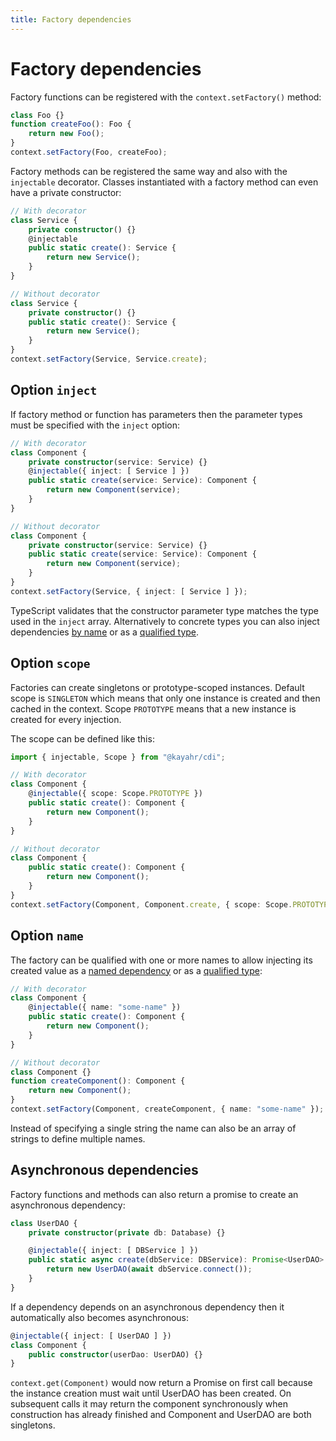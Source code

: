 ```yaml
---
title: Factory dependencies
---
```


# Factory dependencies

Factory functions can be registered with the `context.setFactory()` method:

```typescript
class Foo {}
function createFoo(): Foo {
    return new Foo();
}
context.setFactory(Foo, createFoo);
```

Factory methods can be registered the same way and also with the `injectable` decorator. Classes instantiated with a factory method can even have a private constructor:

```typescript
// With decorator
class Service {
    private constructor() {}
    @injectable
    public static create(): Service {
        return new Service();
    }
}

// Without decorator
class Service {
    private constructor() {}
    public static create(): Service {
        return new Service();
    }
}
context.setFactory(Service, Service.create);
```

## Option `inject`

If factory method or function has parameters then the parameter types must be specified with the `inject` option:

```typescript
// With decorator
class Component {
    private constructor(service: Service) {}
    @injectable({ inject: [ Service ] })
    public static create(service: Service): Component {
        return new Component(service);
    }
}

// Without decorator
class Component {
    private constructor(service: Service) {}
    public static create(service: Service): Component {
        return new Component(service);
    }
}
context.setFactory(Service, { inject: [ Service ] });
```

TypeScript validates that the constructor parameter type matches the type used in the `inject` array. Alternatively to concrete types you can also inject dependencies [by name](./named-dependencies.md) or as a [qualified type](./qualified-types.md).

## Option `scope`

Factories can create singletons or prototype-scoped instances. Default scope is `SINGLETON` which means that only one instance is created and then cached in the context. Scope `PROTOTYPE` means that a new instance is created for every injection.

The scope can be defined like this:

```typescript
import { injectable, Scope } from "@kayahr/cdi";

// With decorator
class Component {
    @injectable({ scope: Scope.PROTOTYPE })
    public static create(): Component {
        return new Component();
    }
}

// Without decorator
class Component {
    public static create(): Component {
        return new Component();
    }
}
context.setFactory(Component, Component.create, { scope: Scope.PROTOTYPE });
```

## Option `name`

The factory can be qualified with one or more names to allow injecting its created value as a [named dependency](named-dependencies.md) or as a [qualified type](qualified-types.md):

```typescript
// With decorator
class Component {
    @injectable({ name: "some-name" })
    public static create(): Component {
        return new Component();
    }
}

// Without decorator
class Component {}
function createComponent(): Component {
    return new Component();
}
context.setFactory(Component, createComponent, { name: "some-name" });
```

Instead of specifying a single string the name can also be an array of strings to define multiple names.


## Asynchronous dependencies

Factory functions and methods can also return a promise to create an asynchronous dependency:

```typescript
class UserDAO {
    private constructor(private db: Database) {}

    @injectable({ inject: [ DBService ] })
    public static async create(dbService: DBService): Promise<UserDAO> {
        return new UserDAO(await dbService.connect());
    }
}
```

If a dependency depends on an asynchronous dependency then it automatically also becomes asynchronous:

```typescript
@injectable({ inject: [ UserDAO ] })
class Component {
    public constructor(userDao: UserDAO) {}
}
```

`context.get(Component)` would now return a Promise on first call because the instance creation must wait until UserDAO has been created. On subsequent calls it may return the component synchronously when construction has already finished and Component and UserDAO are both singletons.
